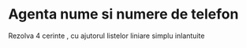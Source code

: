 # Agenta nume si numere de telefon
 Rezolva 4 cerinte , cu ajutorul listelor liniare simplu inlantuite
